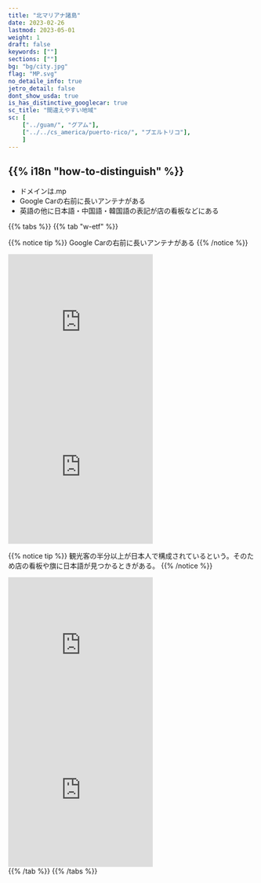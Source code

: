 ```yaml
---
title: "北マリアナ諸島"
date: 2023-02-26
lastmod: 2023-05-01
weight: 1
draft: false
keywords: [""]
sections: [""]
bg: "bg/city.jpg"
flag: "MP.svg"
no_detaile_info: true
jetro_detail: false
dont_show_usda: true
is_has_distinctive_googlecar: true
sc_title: "間違えやすい地域"
sc: [
    ["../guam/", "グアム"],
    ["../../cs_america/puerto-rico/", "プエルトリコ"],
    ]
---
```


<div class="main-desciption country-description">
    <h2 class="section-title">{{% i18n "how-to-distinguish" %}}</h2>
    <ul class="rule-list">
        <li>ドメインは<span class="quiz">.mp</span></li>
        <li>Google Carの右前に<span class="quiz">長いアンテナ</span>がある</li>
        <li>英語の他に<span class="quiz">日本</span>語・中国語・韓国語の表記が店の看板などにある</li>
    </ul>
</div>

{{% tabs  %}}
{{% tab "w-etf" %}}

{{% notice tip %}}
Google Carの右前に長いアンテナがある
{{% /notice %}}
<div class="googlemap-if">
<iframe src="https://www.google.com/maps/embed?pb=!4v1683473042222!6m8!1m7!1safrS82f1nqI__b_6b6fQDw!2m2!1d15.21143473229066!2d145.7537668222292!3f169.99762325557893!4f-24.22246046686091!5f3.325193203789971" width="295" height="295" style="border:0;" allowfullscreen="" loading="lazy" referrerpolicy="no-referrer-when-downgrade"></iframe>
<iframe src="https://www.google.com/maps/embed?pb=!4v1683473070469!6m8!1m7!1s2xecjquaWafeamDwL4-hoA!2m2!1d15.1290838366527!2d145.710794200048!3f73.60467558506429!4f-26.3891850886774!5f3.325193203789971" width="295" height="295" style="border:0;" allowfullscreen="" loading="lazy" referrerpolicy="no-referrer-when-downgrade"></iframe>
</div>

{{% notice tip %}}
観光客の半分以上が日本人で構成されているという。そのため店の看板や旗に日本語が見つかるときがある。
{{% /notice %}}
<div class="googlemap-if">
<iframe src="https://www.google.com/maps/embed?pb=!4v1686243885053!6m8!1m7!1seaVLciIGU5mpcKTYXM5kCA!2m2!1d15.21213187044444!2d145.7186659689378!3f311.95996391668405!4f-0.6473844945225977!5f3.325193203789971" width="295" height="295" style="border:0;" allowfullscreen="" loading="lazy" referrerpolicy="no-referrer-when-downgrade"></iframe>
<iframe src="https://www.google.com/maps/embed?pb=!4v1686243910182!6m8!1m7!1s3ZPrGnYwlcGzabqtIJsqiQ!2m2!1d15.21275439598329!2d145.7185270201655!3f10.587695245830737!4f5.253451041455747!5f3.325193203789971" width="295" height="295" style="border:0;" allowfullscreen="" loading="lazy" referrerpolicy="no-referrer-when-downgrade"></iframe>
</div>
{{% /tab %}}
{{% /tabs  %}}